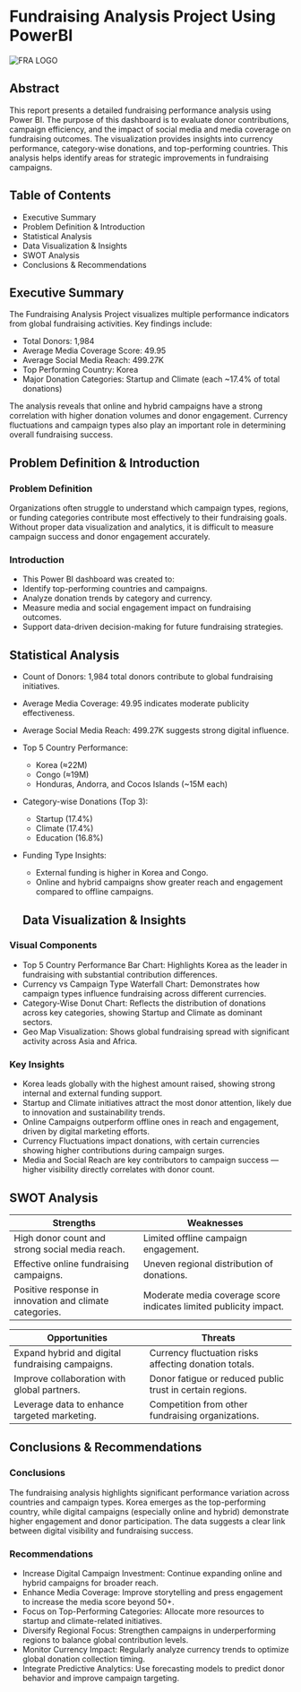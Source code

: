 # Fundraising Analysis Project Using PowerBI
![FRA LOGO](https://github.com/KumarBoste/PowerBI_Fundraising_Analysis_Project/blob/main/LOGO-1(round).png)

## Abstract
This report presents a detailed fundraising performance analysis using Power BI. The purpose of this dashboard is to evaluate donor contributions, campaign efficiency, and the impact of social media and media coverage on fundraising outcomes. The visualization provides insights into currency performance, category-wise donations, and top-performing countries. This analysis helps identify areas for strategic improvements in fundraising campaigns.

## Table of Contents
- Executive Summary
- Problem Definition & Introduction
- Statistical Analysis
- Data Visualization & Insights
- SWOT Analysis
- Conclusions & Recommendations

## Executive Summary
The Fundraising Analysis Project visualizes multiple performance indicators from global fundraising activities.
Key findings include:
- Total Donors: 1,984
- Average Media Coverage Score: 49.95
- Average Social Media Reach: 499.27K
- Top Performing Country: Korea
- Major Donation Categories: Startup and Climate (each ~17.4% of total donations)

The analysis reveals that online and hybrid campaigns have a strong correlation with higher donation volumes and donor engagement. Currency fluctuations and campaign types also play an important role in determining overall fundraising success.

## Problem Definition & Introduction
### Problem Definition
Organizations often struggle to understand which campaign types, regions, or funding categories contribute most effectively to their fundraising goals. Without proper data visualization and analytics, it is difficult to measure campaign success and donor engagement accurately.

### Introduction
- This Power BI dashboard was created to:
- Identify top-performing countries and campaigns.
- Analyze donation trends by category and currency.
- Measure media and social engagement impact on fundraising outcomes.
- Support data-driven decision-making for future fundraising strategies.

## Statistical Analysis
- Count of Donors: 1,984 total donors contribute to global fundraising initiatives.
- Average Media Coverage: 49.95 indicates moderate publicity effectiveness.
- Average Social Media Reach: 499.27K suggests strong digital influence.
- Top 5 Country Performance:
  - Korea (≈22M)
  - Congo (≈19M)
  - Honduras, Andorra, and Cocos Islands (~15M each)

- Category-wise Donations (Top 3):
  - Startup (17.4%)
  - Climate (17.4%)
  - Education (16.8%)
- Funding Type Insights:
  - External funding is higher in Korea and Congo.
  - Online and hybrid campaigns show greater reach and engagement compared to offline campaigns.

  ## Data Visualization & Insights
### Visual Components
- Top 5 Country Performance Bar Chart: Highlights Korea as the leader in fundraising with substantial contribution differences.
- Currency vs Campaign Type Waterfall Chart: Demonstrates how campaign types influence fundraising across different currencies.
- Category-Wise Donut Chart: Reflects the distribution of donations across key categories, showing Startup and Climate as dominant sectors.
- Geo Map Visualization: Shows global fundraising spread with significant activity across Asia and Africa.

### Key Insights
- Korea leads globally with the highest amount raised, showing strong internal and external funding support.
- Startup and Climate initiatives attract the most donor attention, likely due to innovation and sustainability trends.
- Online Campaigns outperform offline ones in reach and engagement, driven by digital marketing efforts.
- Currency Fluctuations impact donations, with certain currencies showing higher contributions during campaign surges.
- Media and Social Reach are key contributors to campaign success — higher visibility directly correlates with donor count.

## SWOT Analysis
| Strengths | Weaknesses |
|-----------|------------|
|High donor count and strong social media reach.|Limited offline campaign engagement.|
|Effective online fundraising campaigns.|Uneven regional distribution of donations.|
|Positive response in innovation and climate categories.|Moderate media coverage score indicates limited publicity impact.|

| Opportunities 	| Threats |
|-----------------|---------|
|Expand hybrid and digital fundraising campaigns.|Currency fluctuation risks affecting donation totals.|
|Improve collaboration with global partners.|Donor fatigue or reduced public trust in certain regions.|
|Leverage data to enhance targeted marketing.|Competition from other fundraising organizations.|

## Conclusions & Recommendations
### Conclusions
The fundraising analysis highlights significant performance variation across countries and campaign types. Korea emerges as the top-performing country, while digital campaigns (especially online and hybrid) demonstrate higher engagement and donor participation. The data suggests a clear link between digital visibility and fundraising success.

### Recommendations
- Increase Digital Campaign Investment: Continue expanding online and hybrid campaigns for broader reach.
- Enhance Media Coverage: Improve storytelling and press engagement to increase the media score beyond 50+.
- Focus on Top-Performing Categories: Allocate more resources to startup and climate-related initiatives.
- Diversify Regional Focus: Strengthen campaigns in underperforming regions to balance global contribution levels.
- Monitor Currency Impact: Regularly analyze currency trends to optimize global donation collection timing.
- Integrate Predictive Analytics: Use forecasting models to predict donor behavior and improve campaign targeting.
